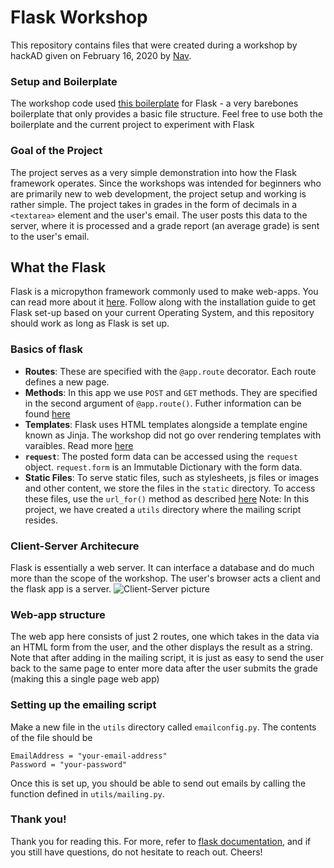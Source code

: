 # Flask Workshop 
This repository contains files that were created during a workshop by hackAD given on February 16, 2020 by [Nav](github.com/navyasuri). 

### Setup and Boilerplate
The workshop code used [this boilerplate]() for Flask - a very barebones boilerplate that only provides a basic file structure. Feel free to use both the boilerplate and the current project to experiment with Flask

### Goal of the Project
The project serves as a very simple demonstration into how the Flask framework operates. Since the workshops was intended for beginners who are primarily new to web development, the project setup and working is rather simple. The project takes in grades in the form of decimals in a `<textarea>` element and the user's email. The user posts this data to the server, where it is processed and a grade report (an average grade) is sent to the user's email. 

## What the Flask
Flask is a micropython framework commonly used to make web-apps. You can read more about it [here](https://flask.palletsprojects.com/en/1.1.x/). Follow along with the installation guide to get Flask set-up based on your current Operating System, and this repository should work as long as Flask is set up. 

### Basics of flask
- **Routes**: These are specified with the `@app.route` decorator. Each route defines a new page. 
- **Methods**: In this app we use `POST` and `GET` methods. They are specified in the second argument of `@app.route()`. Futher information can be found [here](https://flask.palletsprojects.com/en/1.1.x/quickstart/#http-methods)
- **Templates**: Flask uses HTML templates alongside a template engine known as Jinja. The workshop did not go over rendering templates with varaibles. Read more [here](https://flask.palletsprojects.com/en/1.1.x/quickstart/#rendering-templates)
- **`request`**: The posted form data can be accessed using the `request` object. `request.form` is an Immutable Dictionary with the form data. 
- **Static Files**: To serve static files, such as stylesheets, js files or images and other content, we store the files in the `static` directory. To access these files, use the `url_for()` method as described [here](https://flask.palletsprojects.com/en/1.1.x/quickstart/#static-files)
Note: In this project, we have created a `utils` directory where the mailing script resides. 

### Client-Server Architecure
Flask is essentially a web server. It can interface a database and do much more than the scope of the workshop. The user's browser acts a client and the flask app is a server. 
![Client-Server picture](https://upload.wikimedia.org/wikipedia/commons/thumb/c/c9/Client-server-model.svg/1200px-Client-server-model.svg.png)

### Web-app structure
The web app here consists of just 2 routes, one which takes in the data via an HTML form from the user, and the other displays the result as a string. Note that after adding in the mailing script, it is just as easy to send the user back to the same page to enter more data after the user submits the grade (making this a single page web app)

### Setting up the emailing script
Make a new file in the `utils` directory called `emailconfig.py`. The contents of the file should be 
```
EmailAddress = "your-email-address"
Password = "your-password"
```
Once this is set up, you should be able to send out emails by calling the function defined in `utils/mailing.py`. 

### Thank you!
Thank you for reading this. For more, refer to [flask documentation](https://flask.palletsprojects.com/en/1.1.x/), and if you still have questions, do not hesitate to reach out. Cheers!


